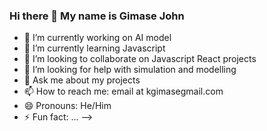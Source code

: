 ### Hi there 👋 My name is Gimase John


- 🔭 I’m currently working on AI model
- 🌱 I’m currently learning Javascript
- 👯 I’m looking to collaborate on Javascript React projects
- 🤔 I’m looking for help with simulation and modelling
- 💬 Ask me about my projects
- 📫 How to reach me: email at kgimasegmail.com
- 😄 Pronouns: He/Him
- ⚡ Fun fact: ...
-->
